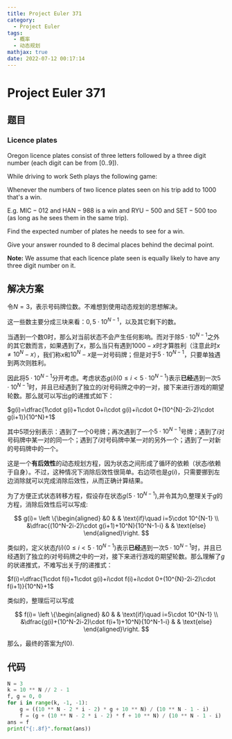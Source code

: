 ```yaml
---
title: Project Euler 371
category:
  - Project Euler
tags:
  - 概率
  - 动态规划
mathjax: true
date: 2022-07-12 00:17:14
---
```


<escape><!-- more --></escape>

# Project Euler 371

## 题目

### Licence plates

Oregon licence plates consist of three letters followed by a three digit number (each digit can be from $[0..9]$).

While driving to work Seth plays the following game:

Whenever the numbers of two licence plates seen on his trip add to $1000$ that's a win.

E.g. $\text{MIC}-012$ and $\text{HAN}-988$ is a win and $\text{RYU}-500$ and $\text{SET}-500$ too (as long as he sees them in the same trip).

Find the expected number of plates he needs to see for a win.

Give your answer rounded to $8$ decimal places behind the decimal point.

**Note:** We assume that each licence plate seen is equally likely to have any three digit number on it.

## 解决方案

令$N=3$，表示号码牌位数。不难想到使用动态规划的思想解决。

这一些数主要分成三块来看：$0,5\cdot 10^{N-1}$，以及其它剩下的数。

当遇到一个数$0$时，那么对当前状态不会产生任何影响。而对于除$5\cdot 10^{N-1}$之外的其它数而言，如果遇到了$x$，那么当只有遇到$1000-x$时才算胜利（注意此时$x\neq 10^N-x$），我们称$x$和$10^N-x$是一对号码牌；但是对于$5\cdot 10^{N-1}$，只要单独遇到两次则胜利。

因此将$5\cdot 10^{N-1}$分开考虑。考虑状态$g(i)(0\le i<5\cdot 10^{N-1})$表示**已经**遇到一次$5\cdot 10^{N-1}$时，并且已经遇到了独立的$i$对号码牌之中的一对，接下来进行游戏的期望轮数。那么就可以写出$g$的递推式如下：

$g(i)=\dfrac{1\cdot g(i)+1\cdot 0+i\cdot g(i)+i\cdot 0+(10^{N}-2i-2)\cdot g(i+1)}{10^N}+1$

其中$5$项分别表示：遇到了一个$0$号牌；再次遇到了一个$5\cdot 10^{N-1}$号牌；遇到了$i$对号码牌中某一对的同一个；遇到了$i$对号码牌中某一对的另外一个；遇到了一对新的号码牌中的一个。

这是一个**有后效性**的动态规划方程，因为状态之间形成了循环的依赖（状态$i$依赖于自身）。不过，这种情况下消除后效性很简单。右边项也是$g(i)$，只需要挪到左边消除就可以完成消除后效性，从而正确计算结果。

为了方便正式状态转移方程，假设存在状态$g(5\cdot 10^{N-1})$,并令其为$0$,整理关于$g$的方程，消除后效性后可以写成:

$$
g(i)=
\left \{\begin{aligned}
  &0  & & \text{if}\quad i=5\cdot 10^{N-1} \\
  &\dfrac{(10^N-2i-2)\cdot g(i+1)+10^N}{10^N-1-i} & & \text{else}
\end{aligned}\right.
$$

类似的，定义状态$f(i)(0\le i<5\cdot 10^{N-1})$表示**已经**遇到一次$5\cdot 10^{N-1}$时，并且已经遇到了独立的$i$对号码牌之中的一对，接下来进行游戏的期望轮数。那么理解了$g$的状递推式，不难写出关于$f$的递推式：

$f(i)=\dfrac{1\cdot f(i)+1\cdot g(i)+i\cdot f(i)+i\cdot 0+(10^{N}-2i-2)\cdot f(i+1)}{10^N}+1$

类似的，整理后可以写成

$$
f(i)=
\left \{\begin{aligned}
  &0  & & \text{if}\quad i=5\cdot 10^{N-1} \\
  &\dfrac{g(i)+(10^N-2i-2)\cdot f(i+1)+10^N}{10^N-1-i} & & \text{else}
\end{aligned}\right.
$$

那么，最终的答案为$f(0)$.

## 代码

```py
N = 3
k = 10 ** N // 2 - 1
f, g = 0, 0
for i in range(k, -1, -1):
    g = ((10 ** N - 2 * i - 2) * g + 10 ** N) / (10 ** N - 1 - i)
    f = (g + (10 ** N - 2 * i - 2) * f + 10 ** N) / (10 ** N - 1 - i)
ans = f
print("{:.8f}".format(ans))

```
